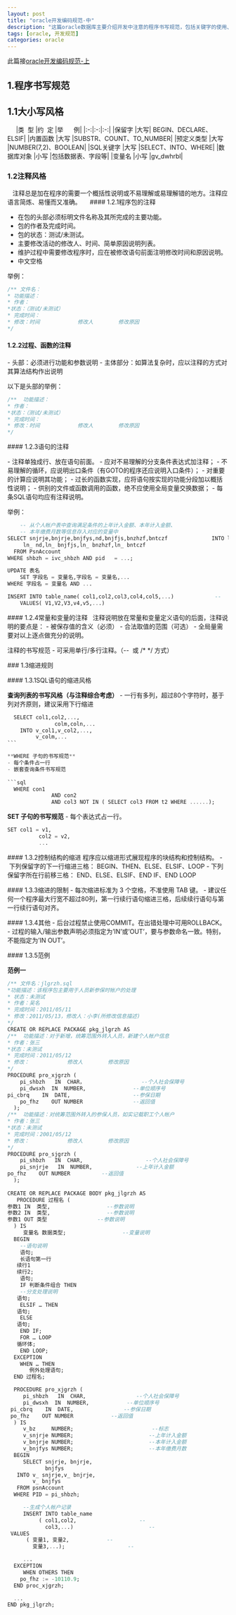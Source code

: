 ```yaml
---
layout: post
title: "oracle开发编码规范-中"
description: "这篇oracle数据库主要介绍开发中注意的程序书写规范，包括关键字的使用、注释的风格以及程序中的缩进规范"
tags: [oracle, 开发规范]
categories: oracle
---
```


此篇接[oracle开发编码规范-上](/blog/oracle/oracle开发编码规范-上/) 
  
## 1.程序书写规范

## 1.1大小写风格
    
|类  型    |约  定    |举      例|
|:-:|:-:|:-:|
|保留字    |大写|    BEGIN、DECLARE、ELSIF|
|内置函数    |大写    |SUBSTR、COUNT、TO_NUMBER|
|预定义类型    |大写    |NUMBER(7,2)、BOOLEAN|
|SQL关键字    |大写    |SELECT、INTO、WHERE|
|数据库对象    |小写    |包括数据表、字段等|
|变量名    |小写    |gv_dwhrbl|

### 1.2注释风格

   注释总是加在程序的需要一个概括性说明或不易理解或易理解错的地方。注释应语言简炼、易懂而又准确。
   
#### 1.2.1程序包的注释

- 在包的头部必须标明文件名称及其所完成的主要功能。
- 包的作者及完成时间。
- 包的状态：测试/未测试。
- 主要修改活动的修改人、时间、简单原因说明列表。
- 维护过程中需要修改程序时，应在被修改语句前面注明修改时间和原因说明。
- 中文空格

举例：
```sql
/** 文件名：
* 功能描述：
* 作者：
*状态：（测试/未测试）
* 完成时间：
* 修改：时间            修改人        修改原因
*/
```

#### 1.2.2过程、函数的注释

- 头部：必须进行功能和参数说明
- 主体部分：如算法复杂时，应以注释的方式对其算法结构作出说明

以下是头部的举例：

```sql
/**  功能描述：
* 作者：
*状态：（测试/未测试）
* 完成时间：
* 修改：时间            修改人        修改原因
*/
```
#### 1.2.3语句的注释

- 注释单独成行、放在语句前面。
- 应对不易理解的分支条件表达式加注释；
- 不易理解的循环，应说明出口条件（有GOTO的程序还应说明入口条件）；
- 对重要的计算应说明其功能；
- 过长的函数实现，应将语句按实现的功能分段加以概括性说明；
- 供别的文件或函数调用的函数，绝不应使用全局变量交换数据；
- 每条SQL语句均应有注释说明。

举例：

```sql
    -- 从个人帐户表中查询满足条件的上年计入金额、本年计入金额、
    -- 本年缴费月数等信息存入对应的变量中
SELECT snjrje,bnjrje,bnjfys,nd,bnjfjs,bnzhzf,bntczf              INTO ln_ snjrje,ln_ bnjrje,ln_ bnjfys,
     ln_ nd,ln_ bnjfjs,ln_ bnzhzf,ln_ bntczf
  FROM PsnAccount                  
WHERE shbzh = ivc_shbzh AND pid   = ...;                        
```

```sql
UPDATE 表名                          
    SET 字段名 = 变量名,字段名 = 变量名,...
WHERE 字段名 = 变量名 AND ...                                    
```

```sql
INSERT INTO table_name( col1,col2,col3,col4,col5,...)             --
    VALUES( V1,V2,V3,v4,v5,...)
```

#### 1.2.4常量和变量的注释
  注释说明放在常量和变量定义语句的后面，注释说明的要点是：
- 被保存值的含义（必须）
- 合法取值的范围（可选）
- 全局量需要对以上逐点做充分的说明。

注释的书写规范
- 可采用单行/多行注释。（--  或 /* */ 方式）

### 1.3缩进规则

#### 1.3.1SQL语句的缩进风格

**查询列表的书写风格（与注释综合考虑）**
- 一行有多列，超过80个字符时，基于列对齐原则，建议采用下行缩进
 
```sql
  SELECT col1,col2,...,
               colm,coln,...
    INTO v_col1,v_col2,...,
         v_colm,...
```         

**WHERE 子句的书写规范**
- 每个条件占一行
- 嵌套查询条件书写规范
  
```sql
  WHERE con1 
              AND con2 
              AND col3 NOT IN ( SELECT col3 FROM t2 WHERE ......);
```

**SET 子句的书写规范**
- 每个表达式占一行。

```sql
SET col1 = v1,
          col2 = v2,
          ...
```

#### 1.3.2控制结构的缩进
程序应以缩进形式展现程序的块结构和控制结构。
- 下列保留字的下一行缩进三格：
BEGIN、THEN、ELSE、ELSIF、LOOP
- 下列保留字所在行前移三格：
END、ELSE、ELSIF、END IF、END LOOP

#### 1.3.3缩进的限制
- 每次缩进标准为 3 个空格，不准使用 TAB 键。
- 建议任何一个程序最大行宽不超过80列，第一行续行语句缩进三格，后续续行语句与第一行续行语句对齐。

#### 1.3.4其他
- 后台过程禁止使用COMMIT。在出错处理中可用ROLLBACK。
- 过程的输入/输出参数声明必须指定为’IN’或’OUT’，要与参数命名一致。特别，不能指定为’IN OUT’。

#### 1.3.5范例

**范例一**

```sql
/** 文件名：jlgrzh.sql
*功能描述：该程序包主要用于人员新参保时帐户的处理
* 状态：未测试
* 作者：吴名
* 完成时间：2011/05/11
* 修改：2011/05/13，修改人：小李(所修改信息描述)
*/
CREATE OR REPLACE PACKAGE pkg_jlgrzh AS
/**  功能描述：对于新增，统筹范围外转入人员，新建个人帐户信息
* 作者：张三
*状态：未测试
* 完成时间：2011/05/12
* 修改：            修改人        修改原因
*/
PROCEDURE pro_xjgrzh (
    pi_shbzh   IN  CHAR，                  --个人社会保障号
    pi_dwsxh  IN  NUMBER,               --单位顺序号
pi_cbrq    IN  DATE,                    --参保日期
    po_fhz    OUT NUMBER                --返回值
  ); 
/**  功能描述：对统筹范围外转入的参保人员，如实记载职工个人帐户
* 作者：张三
*状态：未测试
* 完成时间：2001/05/12
* 修改：            修改人        修改原因
*/
PROCEDURE pro_sjgrzh (
    pi_shbzh   IN  CHAR,                    --个人社会保障号
    pi_snjrje   IN  NUMBER,              --上年计入金额
po_fhz    OUT NUMBER          --返回值
  );
  
CREATE OR REPLACE PACKAGE BODY pkg_jlgrzh AS
   PROCEDURE 过程名 (
参数1 IN  类型,                  --参数说明
参数2 IN  类型,                  --参数说明
参数1 OUT 类型                --参数说明
  ) IS
     变量名 数据类型;                  --变量说明
  BEGIN
    --语句说明
    语句;
    长语句第一行
   续行1
   续行2;
    语句;
    IF 判断条件组合 THEN
    --分支处理说明
   语句;
    ELSIF … THEN
   语句;
    ELSE
   语句;
    END IF;
    FOR … LOOP
   循环体;
    END LOOP;
  EXCEPTION
    WHEN … THEN
       例外处理语句;
  END 过程名;

  PROCEDURE pro_xjgrzh (
     pi_shbzh   IN  CHAR,                --个人社会保障号
     pi_dwsxh  IN  NUMBER,            --单位顺序号
 pi_cbrq    IN  DATE,                --参保日期
 po_fhz    OUT NUMBER            --返回值
  ) IS
     v_bz     NUMBER;                         --标志
     v_snjrje NUMBER;                        --上年计入金额
     v_bnjrje NUMBER;                        --本年计入金额
     v_bnjfys NUMBER;                        --本年缴费月数
  BEGIN
     SELECT snjrje, bnjrje,                 
            bnjfys 
   INTO v_ snjrje,v_ bnjrje,
        v_ bnjfys
   FROM psnAccount                 
  WHERE PID = pi_shbzh;

     --生成个人帐户记录
     INSERT INTO table_name
          ( col1,col2,                    --
            col3,...)                        --
 VALUES
      ( 变量1, 变量2,            --
        变量3,...);                    --

     ...
  EXCEPTION
     WHEN OTHERS THEN
    po_fhz := -10110.9;
  END proc_xjgrzh;

  ...
END pkg_jlgrzh;
```
